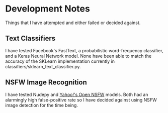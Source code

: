 # Development Notes

Things that I have attempted and either failed or decided against.

## Text Classifiers

I have tested Facebook's FastText, a probabilistic word-frequency classifier, and a Keras Neural Network model. None have been able to match the accuracy of the SKLearn implementation currently in classifiers/sklearn_text_classifier.py.

## NSFW Image Recognition

I have tested Nudepy and [Yahoo!'s Open NSFW](https://github.com/yahoo/open_nsfw) models. Both had an alarmingly high false-positive rate so I have decided against using NSFW image detection for the time being.



